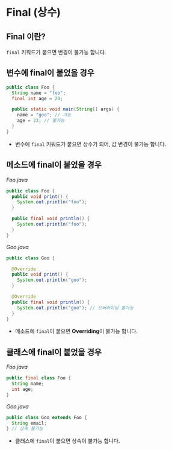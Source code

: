 # Final (상수)

## Final 이란?

`final` 키워드가 붙으면 변경이 불가능 합니다.

## 변수에 final이 붙었을 경우

```java
public class Foo {
  String name = "foo";
  final int age = 20;

  public static void main(String[] args) {
    name = "goo"; // 가능
    age = 23; // 불가능
  }
}
```

- 변수에 `final` 키워드가 붙으면 상수가 되어, 값 변경이 불가능 합니다.

## 메소드에 final이 붙었을 경우

*Foo.java*

```java
public class Foo {
  public void print() {
    System.out.println("foo");
  }

  public final void println() {
    System.out.println("foo");
  }
}
```

*Goo.java*

```java
public class Goo {

  @Override
  public void print() {
    System.out.println("goo");
  }

  @Override
  public final void println() {
    System.out.println("goo"); // 오버라이딩 불가능
  }
}
```

- 메소드에 `final`이 붙으면 **Overriding**이 불가능 합니다.

## 클래스에 final이 붙었을 경우

*Foo.java*

```java
public final class Foo {
  String name;
  int age;
}
```

*Goo.java*

```java
public class Goo extends Foo {
  String email;
} // 상속 불가능
```

- 클래스에 `final`이 붙으면 상속이 불가능 합니다.
